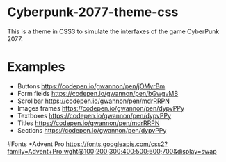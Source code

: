# Cyberpunk-2077-theme-css

This is a theme in CSS3 to simulate the interfaxes of the game CyberPunk 2077.

# Examples
* Buttons https://codepen.io/gwannon/pen/jOMyrBm
* Form fields https://codepen.io/gwannon/pen/bGwgvMB
* Scrollbar https://codepen.io/gwannon/pen/mdrRRPN
* Images frames https://codepen.io/gwannon/pen/dypvPPy
* Textboxes https://codepen.io/gwannon/pen/dypvPPy
* Titles https://codepen.io/gwannon/pen/mdrRRPN
* Sections https://codepen.io/gwannon/pen/dypvPPy

#Fonts
*Advent Pro https://fonts.googleapis.com/css2?family=Advent+Pro:wght@100;200;300;400;500;600;700&display=swap

